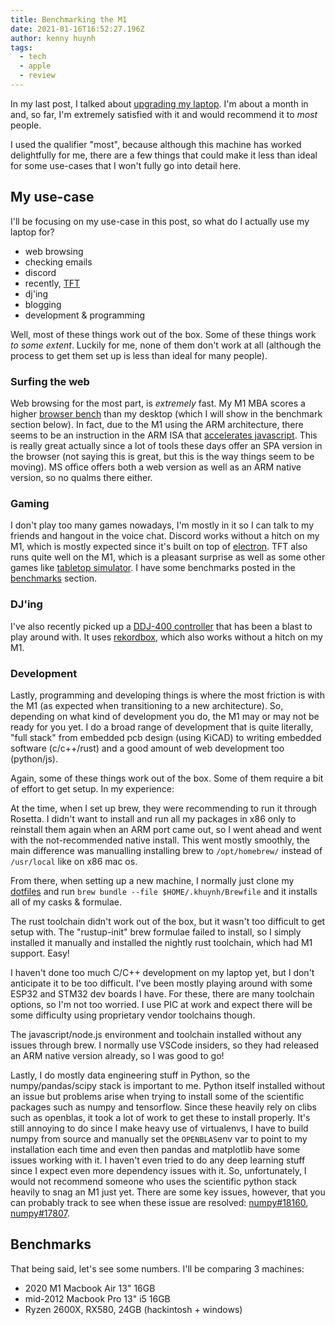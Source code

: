 ```yaml
---
title: Benchmarking the M1
date: 2021-01-16T16:52:27.196Z
author: kenny huynh
tags:
  - tech
  - apple
  - review
---
```

In my last post, I talked about [upgrading my laptop](https://www.kennyvh.com/posts/upgrading-my-laptop). I'm about a month in and, so far, I'm extremely satisfied with it and would recommend it to _most_ people.

I used the qualifier "most", because although this machine has worked delightfully for me, there are a few things that could make it less than ideal for some use-cases that I won't fully go into detail here.

## My use-case

I'll be focusing on my use-case in this post, so what do I actually use my laptop for?

- web browsing
- checking emails
- discord
- recently, [TFT](https://teamfighttactics.leagueoflegends.com/)
- dj'ing
- blogging
- development & programming

Well, most of these things work out of the box. Some of these things work _to some extent_. Luckily for me, none of them don't work at all (although the process to get them set up is less than ideal for many people).

### Surfing the web

Web browsing for the most part, is _extremely_ fast. My M1 MBA scores a higher [browser bench](https://browserbench.org/) than my desktop (which I will show in the benchmark section below). In fact, due to the M1 using the ARM architecture, there seems to be an instruction in the ARM ISA that [accelerates javascript](https://news.ycombinator.com/item?id=25233554). This is really great actually since a lot of tools these days offer an SPA version in the browser (not saying this is great, but this is the way things seem to be moving). MS office offers both a web version as well as an ARM native version, so no qualms there either.

### Gaming

I don't play too many games nowadays, I'm mostly in it so I can talk to my friends and hangout in the voice chat. Discord works without a hitch on my M1, which is mostly expected since it's built on top of [electron](https://www.electronjs.org/). TFT also runs quite well on the M1, which is a pleasant surprise as well as some other games like [tabletop simulator](https://store.steampowered.com/app/286160/Tabletop_Simulator/). I have some benchmarks posted in the [benchmarks](#benchmarks) section.

### DJ'ing

I've also recently picked up a [DDJ-400 controller](https://www.pioneerdj.com/en-us/product/controller/ddj-400/black/overview/) that has been a blast to play around with. It uses [rekordbox](https://rekordbox.com/en/), which also works without a hitch on my M1.

### Development

Lastly, programming and developing things is where the most friction is with the M1 (as expected when transitioning to a new architecture). So, depending on what kind of development you do, the M1 may or may not be ready for you yet. I do a broad range of development that is quite literally, "full stack" from embedded pcb design (using KiCAD) to writing embedded software (c/c++/rust) and a good amount of web development too (python/js).

Again, some of these things work out of the box. Some of them require a bit of effort to get setup. In my experience:

At the time, when I set up brew, they were recommending to run it through Rosetta. I didn't want to install and run all my packages in x86 only to reinstall them again when an ARM port came out, so I went ahead and went with the not-recommended native install. This went mostly smoothly, the main difference was manualling installing brew to `/opt/homebrew/` instead of `/usr/local` like on x86 mac os.

From there, when setting up a new machine, I normally just clone my [dotfiles](https://github.com/hkennyv/dotfiles) and run `brew bundle --file $HOME/.khuynh/Brewfile` and it installs all of my casks & formulae.

The rust toolchain didn't work out of the box, but it wasn't too difficult to get setup with. The "rustup-init" brew formulae failed to install, so I simply installed it manually and installed the nightly rust toolchain, which had M1 support. Easy!

I haven't done too much C/C++ development on my laptop yet, but I don't anticipate it to be too difficult. I've been mostly playing around with some ESP32 and STM32 dev boards I have. For these, there are many toolchain options, so I'm not too worried. I use PIC at work and expect there will be some difficulty using proprietary vendor toolchains though.

The javascript/node.js environment and toolchain installed without any issues through brew. I normally use VSCode insiders, so they had released an ARM native version already, so I was good to go!

Lastly, I do mostly data engineering stuff in Python, so the numpy/pandas/scipy stack is important to me. Python itself installed without an issue but problems arise when trying to install some of the scientific packages such as numpy and tensorflow. Since these heavily rely on clibs such as openblas, it took a lot of work to get these to install properly. It's still annoying to do since I make heavy use of virtualenvs, I have to build numpy from source and manually set the `OPENBLAS`env var to point to my installation each time and even then pandas and matplotlib have some issues working with it. I haven't even tried to do any deep learning stuff since I expect even more dependency issues with it. So, unfortunately, I would not recommend someone who uses the scientific python stack heavily to snag an M1 just yet. There are some key issues, however, that you can probably track to see when these issue are resolved: [numpy#18160](https://github.com/numpy/numpy/issues/18160), [numpy#17807](https://github.com/numpy/numpy/issues/17807).


## Benchmarks

That being said, let's see some numbers. I'll be comparing 3 machines:

- 2020 M1 Macbook Air 13" 16GB
- mid-2012 Macbook Pro 13" i5 16GB
- Ryzen 2600X, RX580, 24GB (hackintosh + windows)



